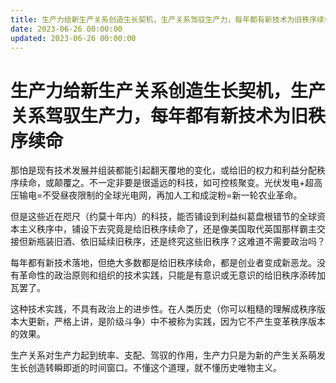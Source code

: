 ```yaml
---
title: 生产力给新生产关系创造生长契机，生产关系驾驭生产力，每年都有新技术为旧秩序续命
date: 2023-06-26 00:00:00
updated: 2023-06-26 00:00:00
---
```


# 生产力给新生产关系创造生长契机，生产关系驾驭生产力，每年都有新技术为旧秩序续命

那怕是现有技术发展并组装都能引起翻天覆地的变化，或给旧的权力和利益分配秩序续命，或颠覆之。不一定非要是很遥远的科技，如可控核聚变。光伏发电+超高压输电=不受昼夜限制的全球光电网，再加人工和成淀粉=新一轮农业革命。

但是这些近在咫尺（约莫十年内）的科技，能否铺设到利益纠葛盘根错节的全球资本主义秩序中，铺设下去究竟是给旧秩序续命了，还是像美国取代英国那样霸主交接但新瓶装旧酒、依旧延续旧秩序，还是终究这些旧秩序？这难道不需要政治吗？

每年都有新技术落地，但绝大多数都是给旧秩序续命，都是创业者变成新恶龙。没有革命性的政治原则和组织的技术实践，只能是有意识或无意识的给旧秩序添砖加瓦罢了。

这种技术实践，不具有政治上的进步性。在人类历史（你可以粗糙的理解成秩序版本大更新，严格上讲，是阶级斗争）中不被称为实践，因为它不产生变革秩序版本的效果。

生产关系对生产力起到统率、支配、驾驭的作用，生产力只是为新的产生关系萌发生长创造转瞬即逝的时间窗口。不懂这个道理，就不懂历史唯物主义。

